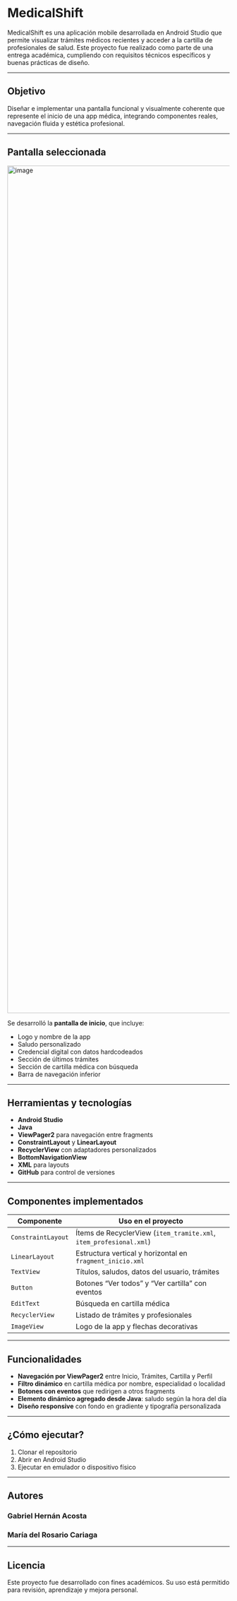 # MedicalShift

MedicalShift es una aplicación mobile desarrollada en Android Studio que permite visualizar trámites médicos recientes y acceder a la cartilla de profesionales de salud. Este proyecto fue realizado como parte de una entrega académica, cumpliendo con requisitos técnicos específicos y buenas prácticas de diseño.

---

## Objetivo

Diseñar e implementar una pantalla funcional y visualmente coherente que represente el inicio de una app médica, integrando componentes reales, navegación fluida y estética profesional.

---

## Pantalla seleccionada

<img width="1080" height="1920" alt="image" src="https://github.com/user-attachments/assets/ff74f909-5bde-4538-b365-3c1483524413" />

Se desarrolló la **pantalla de inicio**, que incluye:

- Logo y nombre de la app
- Saludo personalizado
- Credencial digital con datos hardcodeados
- Sección de últimos trámites
- Sección de cartilla médica con búsqueda
- Barra de navegación inferior

---

## Herramientas y tecnologías

- **Android Studio**
- **Java**
- **ViewPager2** para navegación entre fragments
- **ConstraintLayout** y **LinearLayout**
- **RecyclerView** con adaptadores personalizados
- **BottomNavigationView**
- **XML** para layouts
- **GitHub** para control de versiones

---

## Componentes implementados

| Componente         | Uso en el proyecto                            |
|--------------------|-----------------------------------------------|
| `ConstraintLayout` | Ítems de RecyclerView (`item_tramite.xml`, `item_profesional.xml`) |
| `LinearLayout`     | Estructura vertical y horizontal en `fragment_inicio.xml` |
| `TextView`         | Títulos, saludos, datos del usuario, trámites |
| `Button`           | Botones “Ver todos” y “Ver cartilla” con eventos |
| `EditText`         | Búsqueda en cartilla médica                   |
| `RecyclerView`     | Listado de trámites y profesionales           |
| `ImageView`        | Logo de la app y flechas decorativas          |

---

## Funcionalidades

- **Navegación por ViewPager2** entre Inicio, Trámites, Cartilla y Perfil
- **Filtro dinámico** en cartilla médica por nombre, especialidad o localidad
- **Botones con eventos** que redirigen a otros fragments
- **Elemento dinámico agregado desde Java**: saludo según la hora del día
- **Diseño responsive** con fondo en gradiente y tipografía personalizada

---

## ¿Cómo ejecutar?

1. Clonar el repositorio
2. Abrir en Android Studio
3. Ejecutar en emulador o dispositivo físico

---

## Autores

### **Gabriel Hernán Acosta**

### **María del Rosario Cariaga**


---

## Licencia

Este proyecto fue desarrollado con fines académicos. Su uso está permitido para revisión, aprendizaje y mejora personal.
